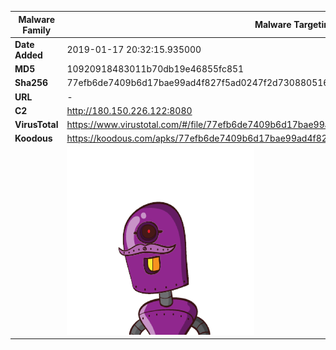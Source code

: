 | Malware Family | Malware Targeting South Koreans                              |
| -------------- | ------------------------------------------------------------ |
| **Date Added** | 2019-01-17 20:32:15.935000                                                   |
| **MD5**        | 10920918483011b70db19e46855fc851                             |
| **Sha256**     | 77efb6de7409b6d17bae99ad4f827f5ad0247f2d7308805164187c6eeaa89caf |
| **URL**        | -                                                            |
| **C2**         | http://180.150.226.122:8080 |
| **VirusTotal** | https://www.virustotal.com/#/file/77efb6de7409b6d17bae99ad4f827f5ad0247f2d7308805164187c6eeaa89caf/detection |
| **Koodous**    | https://koodous.com/apks/77efb6de7409b6d17bae99ad4f827f5ad0247f2d7308805164187c6eeaa89caf |
|                | ![](../assets/77efb6de7409b6d17bae99ad4f827f5ad0247f2d7308805164187c6eeaa89caf.png) |
